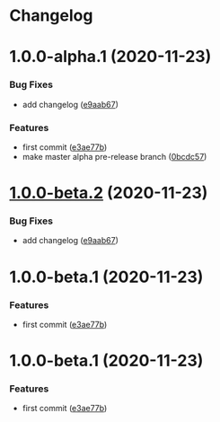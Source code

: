 # Changelog

# 1.0.0-alpha.1 (2020-11-23)


### Bug Fixes

* add changelog ([e9aab67](https://github.com/cmgreen210/test_semantic_release/commit/e9aab671e0d4a6848510f49578f882636d49c007))


### Features

* first commit ([e3ae77b](https://github.com/cmgreen210/test_semantic_release/commit/e3ae77b50e9e81bfa7c7f14824b151ff9ffd1bfe))
* make master alpha pre-release branch ([0bcdc57](https://github.com/cmgreen210/test_semantic_release/commit/0bcdc57366f50e5dd696413318dd34072150f7b6))

# [1.0.0-beta.2](https://github.com/cmgreen210/test_semantic_release/compare/v1.0.0-beta.1...v1.0.0-beta.2) (2020-11-23)


### Bug Fixes

* add changelog ([e9aab67](https://github.com/cmgreen210/test_semantic_release/commit/e9aab671e0d4a6848510f49578f882636d49c007))

# 1.0.0-beta.1 (2020-11-23)


### Features

* first commit ([e3ae77b](https://github.com/cmgreen210/test_semantic_release/commit/e3ae77b50e9e81bfa7c7f14824b151ff9ffd1bfe))

# 1.0.0-beta.1 (2020-11-23)


### Features

* first commit ([e3ae77b](https://github.com/cmgreen210/test_semantic_release/commit/e3ae77b50e9e81bfa7c7f14824b151ff9ffd1bfe))
